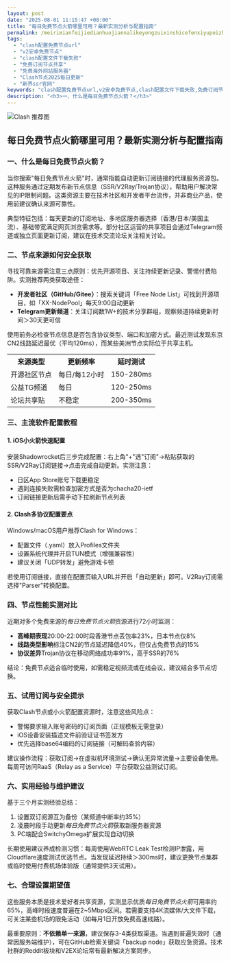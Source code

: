```yaml
---
layout: post
date: "2025-08-01 11:15:47 +08:00"
title: "每日免费节点火箭哪里可用？最新实测分析与配置指南"
permalink: /meirimianfeijiedianhuojiannalikeyongzuixinshicefenxiyupeizhizhinan/
tags:
  - "clash配置免费节点url"
  - "v2安卓免费节点"
  - "clash配置文件下载失败"
  - "免费订阅节点共享"
  - "免费海外网站服务器"
  - "Clash节点2025每日更新"
  - "新界ssr官网"
keywords: "clash配置免费节点url,v2安卓免费节点,clash配置文件下载失败,免费订阅节点共享,免费海外网站服务器,Clash节点2025每日更新,新界ssr官网"
description: "<h3>一、什么是每日免费节点火箭？</h3>"
---
```


![Clash 推荐图](https://clashjd.github.io/assets/img/tiktok机场推荐.png)

## 每日免费节点火箭哪里可用？最新实测分析与配置指南

<h3>一、什么是每日免费节点火箭？</h3>
<p>当你搜索"每日免费节点火箭"时，通常指能自动更新订阅链接的代理服务资源包。这种服务通过定期发布新节点信息（SSR/V2Ray/Trojan协议），帮助用户解决常见的IP限制问题。这类资源主要在技术社区和开发者平台流传，并非商业产品，使用前建议确认来源可靠性。</p>
<p>典型特征包括：每天更新的订阅地址、多地区服务器选择（香港/日本/美国主流）、基础带宽满足网页浏览需求等。部分社区运营的共享项目会通过Telegram频道或独立页面更新订阅，建议在技术交流论坛关注相关讨论。</p>
<h3>二、节点来源如何安全获取</h3>
<p>寻找可靠来源需注意三点原则：优先开源项目、关注持续更新记录、警惕付费陷阱。实测推荐两类获取途径：</p>
<ul>
<li><strong>开发者社区（GitHub/Gitee）</strong>：搜索关键词「Free Node List」可找到开源项目，如「XX-NodePool」每天9:00自动更新</li>
<li><strong>Telegram更新频道</strong>：关注订阅数1W+的技术分享群组，观察频道持续更新时间＞30天更可信</li>
</ul>
<p>使用前务必检查节点信息是否包含协议类型、端口和加密方式。最近测试发现东京CN2线路延迟最优（平均120ms），而某些美洲节点实际位于共享主机。</p>
<table>
<tr><th>来源类型</th><th>更新频率</th><th>延时测试</th></tr>
<tr><td>开源社区节点</td><td>每日/每12小时</td><td>150-280ms</td></tr>
<tr><td>公益TG频道</td><td>每日</td><td>120-250ms</td></tr>
<tr><td>论坛共享贴</td><td>不稳定</td><td>200-350ms</td></tr>
</table>
<h3>三、主流软件配置教程</h3>
<h4>1. iOS小火箭快速配置</h4>
<p>安装Shadowrocket后三步完成配置：右上角"+"选"订阅"→粘贴获取的SSR/V2Ray订阅链接→点击完成自动更新。实测注意：</p>
<ul>
<li>日区App Store账号下载更稳定</li>
<li>遇到连接失败需检查加密方式是否为chacha20-ietf</li>
<li>订阅链接更新后需手动下拉刷新节点列表</li>
</ul>
<h4>2. Clash多协议配置要点</h4>
<p>Windows/macOS用户推荐Clash for Windows：</p>
<ul>
<li>配置文件（.yaml）放入Profiles文件夹</li>
<li>设置系统代理并开启TUN模式（增强兼容性）</li>
<li>建议关闭「UDP转发」避免游戏卡顿</li>
</ul>
<p>若使用订阅链接，直接在配置页输入URL并开启「自动更新」即可。V2Ray订阅需选择"Parser"转换配置。</p>
<h3>四、节点性能实测对比</h3>
<p>近期对多个免费来源的<em>每日免费节点火箭</em>资源进行72小时监测：</p>
<ul>
<li><strong>高峰期表现</strong>20:00-22:00时段香港节点丢包率23%，日本节点仅8%</li>
<li><strong>线路类型影响</strong>标注CN2的节点延迟降低40%，但仅占免费节点的15%</li>
<li><strong>协议差异</strong>Trojan协议在移动网络成功率91%，高于SSR的76%</li>
</ul>
<p>结论：免费节点适合临时使用，如需稳定视频流或在线会议，建议结合多节点切换。</p>
<h3>五、试用订阅与安全提示</h3>
<p>获取Clash节点或小火箭配置资源时，注意这些风险点：</p>
<ul>
<li>警惕要求输入账号密码的订阅页面（正规模板无需登录）</li>
<li>iOS设备安装描述文件前验证证书签发方</li>
<li>优先选择base64编码的订阅链接（可解码查验内容）</li>
</ul>
<p>建议操作流程：获取订阅→在虚拟机环境测试→确认无异常流量→主要设备使用。每周可访问RaaS（Relay as a Service）平台获取公益测试订阅。</p>
<h3>六、实用经验与维护建议</h3>
<p>基于三个月实测经验总结：</p>
<ol>
<li>设置双订阅源互为备份（某频道中断率约35%）</li>
<li>凌晨时段手动更新<em>每日免费节点火箭</em>获取新服务器资源</li>
<li>PC端配合SwitchyOmega扩展实现自动切换</li>
</ol>
<p>长期使用建议养成检测习惯：每周使用WebRTC Leak Test检测IP泄露，用Cloudflare速度测试优选节点。当发现延迟持续＞300ms时，建议更换节点集群或临时使用付费机场体验版（通常提供3天试用）。</p>
<h3>七、合理设置期望值</h3>
<p>这些服务本质是技术爱好者共享资源，实测显示优质<em>每日免费节点火箭</em>可用率约65%，高峰时段速度普遍在2~5Mbps区间。若需要支持4K流媒体/大文件下载，可关注某些机场的限免活动（如每月1日开放免费高速线路）。</p>
<p>最重要原则：<strong>不依赖单一来源</strong>，建议保存3-4类获取渠道。当遇到普遍失效时（通常因服务端维护），可在GitHub检索关键词「backup node」获取应急资源。技术社群的Reddit板块和V2EX论坛常有最新解决方案同步。</p>